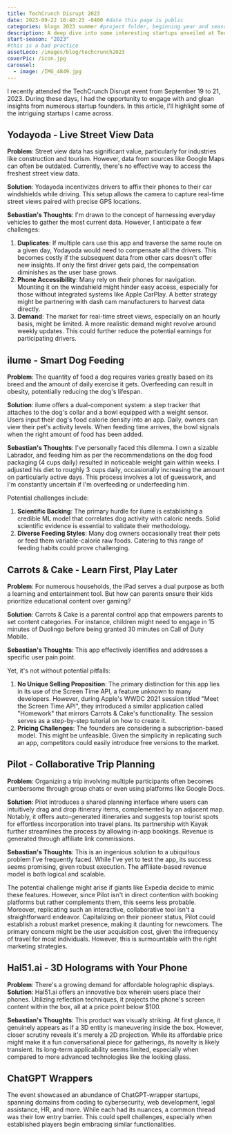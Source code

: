 ```yaml
---
title: TechCrunch Disrupt 2023
date: 2023-09-22 10:40:23 -0400 #date this page is public
categories: blogs 2023 summer #project folder, beginning year and season
description: A deep dive into some interesting startups unveiled at TechCrunch Disrupt.
start-season: "2023"
#this is a bad practice
assetLoco: /images/blog/techcrunch2023
coverPic: /icon.jpg
carousel:
  - image: /IMG_4849.jpg
---
```


I recently attended the TechCrunch Disrupt event from September 19 to 21, 2023. During these days, I had the opportunity to engage with and glean insights from numerous startup founders. In this article, I'll highlight some of the intriguing startups I came across.

## Yodayoda - Live Street View Data
**Problem**: Street view data has significant value, particularly for industries like construction and tourism. However, data from sources like Google Maps can often be outdated. Currently, there's no effective way to access the freshest street view data.

**Solution**: Yodayoda incentivizes drivers to affix their phones to their car windshields while driving. This setup allows the camera to capture real-time street views paired with precise GPS locations.

**Sebastian's Thoughts**: I'm drawn to the concept of harnessing everyday vehicles to gather the most current data. However, I anticipate a few challenges: 
1. **Duplicates**: If multiple cars use this app and traverse the same route on a given day, Yodayoda would need to compensate all the drivers. This becomes costly if the subsequent data from other cars doesn't offer new insights. If only the first driver gets paid, the compensation diminishes as the user base grows. 
2. **Phone Accessibility**: Many rely on their phones for navigation. Mounting it on the windshield might hinder easy access, especially for those without integrated systems like Apple CarPlay. A better strategy might be partnering with dash cam manufacturers to harvest data directly.
3. **Demand**: The market for real-time street views, especially on an hourly basis, might be limited. A more realistic demand might revolve around weekly updates. This could further reduce the potential earnings for participating drivers.


## ilume - Smart Dog Feeding 
**Problem**: The quantity of food a dog requires varies greatly based on its breed and the amount of daily exercise it gets. Overfeeding can result in obesity, potentially reducing the dog's lifespan.

**Solution**: ilume offers a dual-component system: a step tracker that attaches to the dog's collar and a bowl equipped with a weight sensor. Users input their dog's food calorie density into an app. Daily, owners can view their pet's activity levels. When feeding time arrives, the bowl signals when the right amount of food has been added.

**Sebastian's Thoughts**: I've personally faced this dilemma. I own a sizable Labrador, and feeding him as per the recommendations on the dog food packaging (4 cups daily) resulted in noticeable weight gain within weeks. I adjusted his diet to roughly 3 cups daily, occasionally increasing the amount on particularly active days. This process involves a lot of guesswork, and I'm constantly uncertain if I'm overfeeding or underfeeding him.

Potential challenges include:
1. **Scientific Backing**: The primary hurdle for ilume is establishing a credible ML model that correlates dog activity with caloric needs. Solid scientific evidence is essential to validate their methodology.
2. **Diverse Feeding Styles**: Many dog owners occasionally treat their pets or feed them variable-calorie raw foods. Catering to this range of feeding habits could prove challenging.

## Carrots & Cake - Learn First, Play Later

**Problem**: For numerous households, the iPad serves a dual purpose as both a learning and entertainment tool. But how can parents ensure their kids prioritize educational content over gaming?

**Solution**: Carrots & Cake is a parental control app that empowers parents to set content categories. For instance, children might need to engage in 15 minutes of Duolingo before being granted 30 minutes on Call of Duty Mobile.

**Sebastian's Thoughts**: This app effectively identifies and addresses a specific user pain point. 

Yet, it's not without potential pitfalls:
1. **No Unique Selling Proposition**: The primary distinction for this app lies in its use of the Screen Time API, a feature unknown to many developers. However, during Apple's WWDC 2021 session titled "Meet the Screen Time API", they introduced a similar application called "Homework" that mirrors Carrots & Cake's functionality. The session serves as a step-by-step tutorial on how to create it. 
2. **Pricing Challenges**: The founders are considering a subscription-based model. This might be unfeasible. Given the simplicity in replicating such an app, competitors could easily introduce free versions to the market.

## Pilot - Collaborative Trip Planning  

**Problem**: Organizing a trip involving multiple participants often becomes cumbersome through group chats or even using platforms like Google Docs.

**Solution**: Pilot introduces a shared planning interface where users can intuitively drag and drop itinerary items, complemented by an adjacent map. Notably, it offers auto-generated itineraries and suggests top tourist spots for effortless incorporation into travel plans. Its partnership with Kayak further streamlines the process by allowing in-app bookings. Revenue is generated through affiliate link commissions.

**Sebastian's Thoughts**: This is an ingenious solution to a ubiquitous problem I've frequently faced. While I've yet to test the app, its success seems promising, given robust execution. The affiliate-based revenue model is both logical and scalable. 

The potential challenge might arise if giants like Expedia decide to mimic these features. However, since Pilot isn't in direct contention with booking platforms but rather complements them, this seems less probable. Moreover, replicating such an interactive, collaborative tool isn't a straightforward endeavor. Capitalizing on their pioneer status, Pilot could establish a robust market presence, making it daunting for newcomers. The primary concern might be the user acquisition cost, given the infrequency of travel for most individuals. However, this is surmountable with the right marketing strategies.

## Hal51.ai - 3D Holograms with Your Phone

**Problem**: There's a growing demand for affordable holographic displays.
**Solution**: Hal51.ai offers an innovative box wherein users place their phones. Utilizing reflection techniques, it projects the phone's screen content within the box, all at a price point below $100.

**Sebastian's Thoughts**: This product was visually striking. At first glance, it genuinely appears as if a 3D entity is maneuvering inside the box. However, closer scrutiny reveals it's merely a 2D projection. While its affordable price might make it a fun conversational piece for gatherings, its novelty is likely transient. Its long-term applicability seems limited, especially when compared to more advanced technologies like the looking glass.
 

## ChatGPT Wrappers
The event showcased an abundance of ChatGPT-wrapper startups, spanning domains from coding to cybersecurity, web development, legal assistance, HR, and more. While each had its nuances, a common thread was their low entry barrier. This could spell challenges, especially when established players begin embracing similar functionalities.
 